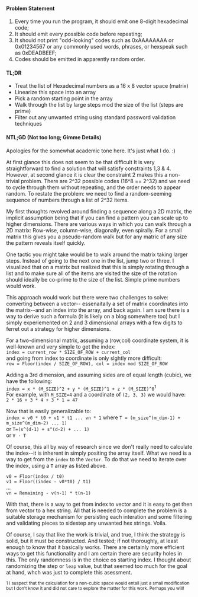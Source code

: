 
#### Problem Statement
1. Every time you run the program, it should emit one 8-digit hexadecimal code;
2. It should emit every possible code before repeating;
3. It should not print "odd-looking" codes such as 0xAAAAAAAA or 0x01234567 or any commonly used words, phrases, or hexspeak such as 0xDEADBEEF;
4. Codes should be emitted in apparently random order.

#### TL;DR
* Treat the list of Hexadecimal numbers as a 16 x 8 vector space (matrix)
* Linearize this space into an array
* Pick a random starting point in the array
* Walk through the list by large steps mod the size of the list (steps are prime)
* Filter out any unwanted string using standard password validation techniques

#### NTL;GD (Not too long; Gimme Details)

Apologies for the somewhat academic tone here. It's just what I do. :)

At first glance this does not seem to be that difficult It is very straightforward to find a solution that will satisfy constraints 1,3 & 4.
However, at second glance it is clear the constraint 2 makes this a non-trivial problem. There are 2^32 possible codes (16^8 == 2^32) and we need to cycle through
them without repeating, and the order needs to appear random. To restate the problem: we need to find a random-seeming sequence of numbers through a list of 2^32 items.

My first thoughts revolved around finding a sequence along a 2D matrix, the implicit assumption being that if you can find a pattern you can scale up to higher dimensions.
There are various ways in which you can walk through a 2D matrix: Row-wise, column-wise, diagonally, even spirally. 
For a small matrix this gives you a pseudo-random walk but for any matric of any size the pattern reveals itself quickly.

One tactic you might take would be to walk around the matrix taking larger steps. Instead of going to the next one in the list, jump two or three.
I visualized that on a matrix but realized that this is simply rotating through a list and to make sure all of the items are visited
the size of the rotation should ideally be co-prime to the size of the list. Simple prime numbers would work.

This approach would work but there were two challenges to solve: converting between a vector--
essenaitally a set of matrix coordinates into the matrix--and an index into the array, and back again.
I am sure there is a way to derive such a formula (it is likely on a blog somewhere too) but I simply experiemented on 2 and 3 dimensional arrays 
with a few digits to ferret out a strategy for higher dimensions.

For a two-dimensional matrix, assuming a (row,col) coordinate system,
it is well-known and very simple to get the index:<br> 
`index = current_row * SIZE_OF_ROW + current_col`<br>
and going from index to coordinate is only slghtly more difficult:<br> 
`row = Floor(index / SIZE_OF_ROW), col = index mod SIZE_OF_ROW`


Adding a 3rd dimension, and assuming sides are of equal length (cubic), we have the following:<br>
`index = x * (M_SIZE)^2 + y * (M_SIZE)^1 + z * (M_SIZE)^0`<sup>1</sup><br>
For example, with `M_SIZE=4` and a coordinate of `(2, 3, 3)` we would have:<br>
`2 * 16 + 3 * 4 + 3 * 1 = 47`


Now that is easily generalizable to:<br>
`index = v0 * t0 + v1 * t1 ... vn * 1` 
where `T = (m_size^(m_dim-1) + m_size^(m_dim-2) ... 1)`<br>
or `T=(s^(d-1) + s^(d-2) + ... 1)`<br>
or `V · T `


Of course, this all by way of research since we don't really need to calculate the index--it is inherent in simply positing the array itself.
What we need is a way to get from the `index` to the `Vector`. To do that we need to iterate over the index, using a `T` array as listed above.<br>

`v0 = Floor(index / t0)`<br>
`v1 = Floor((index - v0*t0) / t1)`<br>
...<br>
`vn = Remaining - v(n-1) * t(n-1)`<br>

With that, there is a way to get from index to vector and it is easy to get then from vector to a hex string. 
All that is needed to complete the problem is a suitable storage mechanism for persisting each interation and some filtering
and validating pieces to sidestep any unwanted hex strings. Voila.


Of course, I say that like the work is trivial, and true, I think the strategy is solid, but it must be constructed. 
And tested; if not thoroughly, at least enough to know that it basically works. There are certainly more efficient ways to get
this functionality and I am certain there are security holes in this. The only randomness is in the choice os starting index. 
I thought about randomizing the step or `leap` value, but that seemed too much for the goal at hand, whch was just to complete this asessment.









<sup>1 I suspect that the calculation for a non-cubic space would entail just a small modification but I don't know it and did not care to explore the matter for this work. Perhaps you will!</sup>





